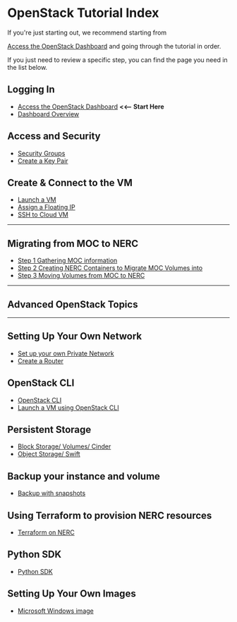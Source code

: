 # OpenStack Tutorial Index

If you're just starting out, we recommend starting from

[Access the OpenStack Dashboard](logging-in/access-the-openstack-dashboard.md)
and going through the tutorial in order.

If you just need to review a specific step, you can find the page you need in
the list below.

## Logging In

- [Access the OpenStack Dashboard](logging-in/access-the-openstack-dashboard.md)
**<<-- Start Here**
- [Dashboard Overview](logging-in/dashboard-overview.md)

## Access and Security

- [Security Groups](access-and-security/security-groups.md)
- [Create a Key Pair](access-and-security/create-a-key-pair.md)

## Create &amp; Connect to the VM

- [Launch a VM](create-and-connect-to-the-VM/launch-a-VM.md)
- [Assign a Floating IP](create-and-connect-to-the-VM/assign-a-floating-IP.md)
- [SSH to Cloud VM](create-and-connect-to-the-VM/ssh-to-cloud-VM.md)

---

## **Migrating from MOC to NERC**

- [Step 1 Gathering MOC information](migration-from-MOC-to-NERC/Step1.md)
- [Step 2 Creating NERC Containers to Migrate MOC Volumes into](migration-from-MOC-to-NERC/Step2.md)
- [Step 3 Moving Volumes from MOC to NERC](migration-from-MOC-to-NERC/Step3.md)

---

## **Advanced OpenStack Topics**

---

## Setting Up Your Own Network

- [Set up your own Private Network](advanced-openstack-topics/setting-up-a-network/set-up-a-private-network.md)
- [Create a Router](advanced-openstack-topics/setting-up-a-network/create-a-router.md)

## OpenStack CLI

- [OpenStack CLI](advanced-openstack-topics/openstack-cli/openstack-CLI.md)
- [Launch a VM using OpenStack CLI](advanced-openstack-topics/openstack-cli/launch-a-VM-using-openstack-CLI.md)

## Persistent Storage

- [Block Storage/ Volumes/ Cinder](advanced-openstack-topics/persistent-storage/volumes.md)
- [Object Storage/ Swift](advanced-openstack-topics/persistent-storage/object-storage.md)

## Backup your instance and volume

- [Backup with snapshots](advanced-openstack-topics/backup/backup-with-snapshots.md)

## Using Terraform to provision NERC resources

- [Terraform on NERC](advanced-openstack-topics/terraform/terraform-on-NERC.md)

## Python SDK

- [Python SDK](advanced-openstack-topics/python-sdk/python-SDK.md)

## Setting Up Your Own Images

- [Microsoft Windows image](advanced-openstack-topics/setting-up-your-own-images/how-to-build-windows-image.md)
